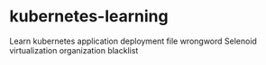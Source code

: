 # kubernetes-learning
Learn kubernetes application deployment file wrongword Selenoid
virtualization organization blacklist 